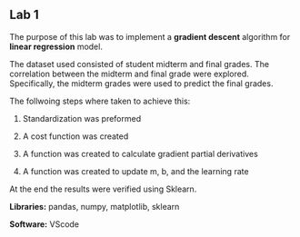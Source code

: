 ## Lab 1

The purpose of this lab was to implement a **gradient descent** algorithm for **linear regression** model. 

The dataset used consisted of student midterm and final grades. The correlation between the midterm and final grade were explored. Specifically, the midterm grades 
were used to predict the final grades. 

The follwoing steps where taken to achieve this:

1) Standardization was preformed 

2) A cost function was created

3) A function was created to calculate gradient partial derivatives 

4) A function was created to update m, b, and the learning rate

At the end the results were verified using Sklearn. 

**Libraries:** pandas, numpy, matplotlib, sklearn 


**Software:** VScode 
